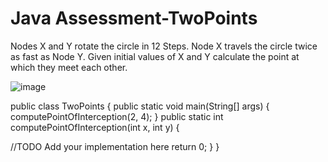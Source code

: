 # Java Assessment-TwoPoints

Nodes X and Y rotate the circle in 12 Steps. Node X travels
the circle twice as fast as Node Y. Given initial values of X and Y
calculate the point at which they meet each other.

![image](https://user-images.githubusercontent.com/117916065/202884050-30e13315-c77d-4e7f-96c8-cccf34a4b196.png)

public class TwoPoints {
public static void main(String[] args) {
computePointOfInterception(2, 4);
}
public static int computePointOfInterception(int x, int
y) {

//TODO Add your implementation here
return 0;
}
}
